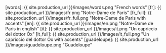 [words]: {{ site.production_url }}/images/words.png "French words"
[fr]: {{ site.production_url }}/images/fr.png "Notre-Dame de Paris"
[fr_full]: {{ site.production_url }}/images/fr_full.png "Notre-Dame de Paris with accents"
[en]: {{ site.production_url }}/images/en.png "Notre-Dame de Paris in english"
[it]: {{ site.production_url }}/images/it.png "Un capriccio del dottor Ox"
[it_full]: {{ site.production_url }}/images/it_full.png "Un capriccio del dottor Ox with accents"
[guadeloupe]: {{ site.production_url }}/images/guadeloupe.png "Guadeloupe"
